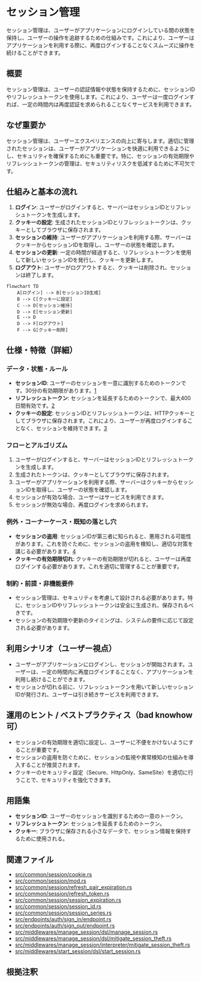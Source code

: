 # セッション管理
セッション管理は、ユーザーがアプリケーションにログインしている間の状態を保持し、ユーザーの操作を追跡するための仕組みです。これにより、ユーザーはアプリケーションを利用する際に、再度ログインすることなくスムーズに操作を続けることができます。

## 概要
セッション管理は、ユーザーの認証情報や状態を保持するために、セッションIDやリフレッシュトークンを使用します。これにより、ユーザーは一度ログインすれば、一定の時間内は再度認証を求められることなくサービスを利用できます。

## なぜ重要か
セッション管理は、ユーザーエクスペリエンスの向上に寄与します。適切に管理されたセッションは、ユーザーがアプリケーションを快適に利用できるようにし、セキュリティを確保するためにも重要です。特に、セッションの有効期限やリフレッシュトークンの管理は、セキュリティリスクを低減するために不可欠です。

## 仕組みと基本の流れ
1. **ログイン**: ユーザーがログインすると、サーバーはセッションIDとリフレッシュトークンを生成します。
2. **クッキーの設定**: 生成されたセッションIDとリフレッシュトークンは、クッキーとしてブラウザに保存されます。
3. **セッションの維持**: ユーザーがアプリケーションを利用する際、サーバーはクッキーからセッションIDを取得し、ユーザーの状態を確認します。
4. **セッションの更新**: 一定の時間が経過すると、リフレッシュトークンを使用して新しいセッションIDを発行し、クッキーを更新します。
5. **ログアウト**: ユーザーがログアウトすると、クッキーは削除され、セッションは終了します。

```mermaid
flowchart TD
    A[ログイン] --> B[セッションID生成]
    B --> C[クッキーに設定]
    C --> D[セッション維持]
    D --> E[セッション更新]
    E --> D
    D --> F[ログアウト]
    F --> G[クッキー削除]
```

## 仕様・特徴（詳細）
### データ・状態・ルール
- **セッションID**: ユーザーのセッションを一意に識別するためのトークンです。30分の有効期限があります。[1]
- **リフレッシュトークン**: セッションを延長するためのトークンで、最大400日間有効です。[2]
- **クッキーの設定**: セッションIDとリフレッシュトークンは、HTTPクッキーとしてブラウザに保存されます。これにより、ユーザーが再度ログインすることなく、セッションを維持できます。[3]

### フローとアルゴリズム
1. ユーザーがログインすると、サーバーはセッションIDとリフレッシュトークンを生成します。
2. 生成されたトークンは、クッキーとしてブラウザに保存されます。
3. ユーザーがアプリケーションを利用する際、サーバーはクッキーからセッションIDを取得し、ユーザーの状態を確認します。
4. セッションが有効な場合、ユーザーはサービスを利用できます。
5. セッションが無効な場合、再度ログインを求められます。

### 例外・コーナーケース・既知の落とし穴
- **セッションの盗用**: セッションIDが第三者に知られると、悪用される可能性があります。これを防ぐために、セッションの盗用を検知し、適切な対策を講じる必要があります。[4]
- **クッキーの有効期限切れ**: クッキーの有効期限が切れると、ユーザーは再度ログインする必要があります。これを適切に管理することが重要です。

### 制約・前提・非機能要件
- セッション管理は、セキュリティを考慮して設計される必要があります。特に、セッションIDやリフレッシュトークンは安全に生成され、保存されるべきです。
- セッションの有効期限や更新のタイミングは、システムの要件に応じて設定される必要があります。

## 利用シナリオ（ユーザー視点）
- ユーザーがアプリケーションにログインし、セッションが開始されます。ユーザーは、一定の時間内に再度ログインすることなく、アプリケーションを利用し続けることができます。
- セッションが切れる前に、リフレッシュトークンを用いて新しいセッションIDが発行され、ユーザーは引き続きサービスを利用できます。

## 運用のヒント / ベストプラクティス（bad knowhow 可）
- セッションの有効期限を適切に設定し、ユーザーに不便をかけないようにすることが重要です。
- セッションの盗用を防ぐために、セッションの監視や異常検知の仕組みを導入することが推奨されます。
- クッキーのセキュリティ設定（Secure、HttpOnly、SameSite）を適切に行うことで、セキュリティを強化できます。

## 用語集
- **セッションID**: ユーザーのセッションを識別するための一意のトークン。
- **リフレッシュトークン**: セッションを延長するためのトークン。
- **クッキー**: ブラウザに保存される小さなデータで、セッション情報を保持するために使用される。

## 関連ファイル
- [src/common/session/cookie.rs](https://github.com/netmateapp/netmate-api/tree/main/src/common/session/cookie.rs)
- [src/common/session/mod.rs](https://github.com/netmateapp/netmate-api/tree/main/src/common/session/mod.rs)
- [src/common/session/refresh_pair_expiration.rs](https://github.com/netmateapp/netmate-api/tree/main/src/common/session/refresh_pair_expiration.rs)
- [src/common/session/refresh_token.rs](https://github.com/netmateapp/netmate-api/tree/main/src/common/session/refresh_token.rs)
- [src/common/session/session_expiration.rs](https://github.com/netmateapp/netmate-api/tree/main/src/common/session/session_expiration.rs)
- [src/common/session/session_id.rs](https://github.com/netmateapp/netmate-api/tree/main/src/common/session/session_id.rs)
- [src/common/session/session_series.rs](https://github.com/netmateapp/netmate-api/tree/main/src/common/session/session_series.rs)
- [src/endpoints/auth/sign_in/endpoint.rs](https://github.com/netmateapp/netmate-api/tree/main/src/endpoints/auth/sign_in/endpoint.rs)
- [src/endpoints/auth/sign_out/endpoint.rs](https://github.com/netmateapp/netmate-api/tree/main/src/endpoints/auth/sign_out/endpoint.rs)
- [src/middlewares/manage_session/dsl/manage_session.rs](https://github.com/netmateapp/netmate-api/tree/main/src/middlewares/manage_session/dsl/manage_session.rs)
- [src/middlewares/manage_session/dsl/mitigate_session_theft.rs](https://github.com/netmateapp/netmate-api/tree/main/src/middlewares/manage_session/dsl/mitigate_session_theft.rs)
- [src/middlewares/manage_session/interpreter/mitigate_session_theft.rs](https://github.com/netmateapp/netmate-api/tree/main/src/middlewares/manage_session/interpreter/mitigate_session_theft.rs)
- [src/middlewares/start_session/dsl/start_session.rs](https://github.com/netmateapp/netmate-api/tree/main/src/middlewares/start_session/dsl/start_session.rs)

## 根拠注釈
[1]: https://github.com/netmateapp/netmate-api/tree/main/src/common/session/cookie.rs#L8  
[2]: https://github.com/netmateapp/netmate-api/tree/main/src/common/session/cookie.rs#L12  
[3]: https://github.com/netmateapp/netmate-api/tree/main/src/common/session/cookie.rs#L18  
[4]: https://github.com/netmateapp/netmate-api/tree/main/src/middlewares/manage_session/dsl/mitigate_session_theft.rs#L10